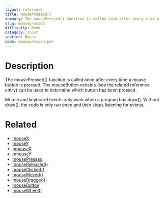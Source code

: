 ```yaml
---
layout: reference
title: mousePressed()
summary: The mousePressed() function is called once after every time a mouse button is pressed
slug: mousepressed
difficulty: None
category: Input
section: Mouse
code: mousepressed.pde
---
```


# Description

The mousePressed() function is called once after every time a mouse button is pressed. The mouseButton variable (see the related reference entry) can be used to determine which button has been pressed.

Mouse and keyboard events only work when a program has draw(). Without draw(), the code is only run once and then stops listening for events.
# Related

- [mouseX](mousex.html)
- [mouseY](mousey.html)
- [pmouseX](pmousex.html)
- [pmouseY](pmousey.html)
- [mousePressed](mousepressed.html)
- [mouseReleased()](mousereleased.html)
- [mouseClicked()](mouseclicked.html)
- [mouseMoved()](mousemoved.html)
- [mouseDragged()](mousedragged.html)
- [mouseButton](mousebutton.html)
- [mouseWheel()](mousewheel.html)
